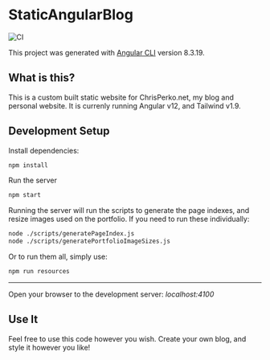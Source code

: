 # StaticAngularBlog

![CI](https://github.com/BaronVonPerko/StaticAngularBlog/workflows/CI/badge.svg?branch=master)

This project was generated with [Angular CLI](https://github.com/angular/angular-cli) version 8.3.19.

## What is this?

This is a custom built static website for ChrisPerko.net, my blog and personal website.  It is currenly running Angular v12, and Tailwind v1.9.

## Development Setup

Install dependencies:
```bash
npm install
```

Run the server
```bash
npm start
```

Running the server will run the scripts to generate the page indexes, and resize images used on the portfolio.
If you need to run these individually:

```bash
node ./scripts/generatePageIndex.js
node ./scripts/generatePortfolioImageSizes.js
```

Or to run them all, simply use:

```bash
npm run resources
```

---

Open your browser to the development server:
*localhost:4100*

## Use It
Feel free to use this code however you wish.  Create your own blog, and style it however you like!


